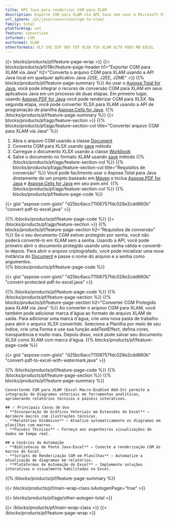 ```yaml
---
title: API Java para renderizar CGM para XLAM
description: Exporte CGM para XLAM via API Java sem usar o Microsoft Excel ou Adobe Reader
url_ignore: /pt/java/conversion/cgm-to-xlam/
family: total
platformtag: net
feature: conversion
informat: CGM
outformat: XLAM
otherformats: XLT SXC DIF ODS TXT XLSB TSV XLAM XLTX FODS MD EXCEL
---
```

{{< blocks/products/pf/feature-page-wrap >}}
{{< blocks/products/pf/i18n/feature-page-header h1="Exportar CGM para XLAM via Java" h2="Converta o arquivo CGM para XLAM usando a API Java local em qualquer aplicativo Java J2SE, J2EE, J2ME" >}}
{{% blocks/products/pf/feature-page-summary %}}
Ao usar o [Aspose.Total for Java](https://products.aspose.com/total/java/), você pode integrar o recurso de conversão CGM para XLAM em seus aplicativos Java em um processo de duas etapas. Em primeiro lugar, usando [Aspose.PDF for Java](https://products.aspose.com/pdf/java/) você pode renderizar CGM para XLSX. Na segunda etapa, você pode converter XLSX para XLAM usando a API de programação de planilha [Aspose.Cells for Java](https://products.aspose.com/cells/java/).
{{% /blocks/products/pf/feature-page-summary  %}}
{{< blocks/products/pf/agp/feature-section >}}
{{% blocks/products/pf/agp/feature-section-col title="Converter arquivo CGM para XLAM via Java" %}}
1. Abra o arquivo CGM usando a classe [Document](https://reference.aspose.com/pdf/java/com.aspose.pdf/Document)
2. Converta CGM para XLSX usando [save](https://reference.aspose.com/pdf/java/com.aspose.pdf/Document#save-java.lang.String-com.aspose.pdf.SaveOptions- ) método
3. Carregue o documento XLSX usando a classe [Workbook](https://reference.aspose.com/cells/java/com.aspose.cells/Workbook)
4. Salve o documento no formato XLAM usando [save](https://reference.aspose.com/cells/java/com.aspose.cells/workbook#save(java.lang.String,%20com.aspose.cells.SaveOptions)) método
{{% /blocks/products/pf/agp/feature-section-col %}}
{{% blocks/products/pf/agp/feature-section-col title="Requisitos de conversão" %}}
Você pode facilmente usar o Aspose.Total para Java diretamente de um projeto baseado em [Maven](https://releases.aspose.com/total/java/) e inclua [Aspose.PDF for Java](https://docs.aspose.com/pdf/java/installation/) e [Aspose.Cells for Java](https://docs.aspose.com/cells/java/installation/) em seu pom.xml.
{{% /blocks/products/pf/agp/feature-section-col %}}
{{% blocks/products/pf/feature-page-code %}}

{{< gist "aspose-com-gists" "d25bc6acc71106757fdc028e2cdd660b" "convert-pdf-to-excel.java" >}}


{{% /blocks/products/pf/feature-page-code %}}
{{< /blocks/products/pf/agp/feature-section >}}
{{% blocks/products/pf/feature-page-section  h2="Requisitos de conversão" %}}
Se o seu documento CGM estiver protegido por senha, você não poderá convertê-lo em XLAM sem a senha. Usando a API, você pode primeiro abrir o documento protegido usando uma senha válida e convertê-lo depois. Para abrir o arquivo criptografado, você pode inicializar uma nova instância do [Document](https://reference.aspose.com/pdf/java/com.aspose.pdf/Document#Document-java.lang.String-java.lang.String-) e passe o nome do arquivo e a senha como argumentos.  
{{% blocks/products/pf/feature-page-code %}}

{{< gist "aspose-com-gists" "d25bc6acc71106757fdc028e2cdd660b" "convert-protected-pdf-to-excel.java" >}}

{{% /blocks/products/pf/feature-page-code  %}}
{{% /blocks/products/pf/feature-page-section %}}
{{% blocks/products/pf/feature-page-section  h2="Converter CGM Protegido para XLAM via Java" %}}
Ao converter o arquivo CGM para XLAM, você também pode adicionar marca d'água ao formato de arquivo XLAM de saída. Para adicionar uma marca d'água, crie uma nova pasta de trabalho para abrir o arquivo XLSX convertido. Selecione a Planilha por meio de seu índice, crie uma Forma e use sua função addTextEffect, defina cores, transparência e muito mais. Depois disso, você pode salvar seu documento XLSX como XLAM com marca d'água. 
{{% blocks/products/pf/feature-page-code %}}

{{< gist "aspose-com-gists" "d25bc6acc71106757fdc028e2cdd660b" "convert-pdf-to-excel-with-watermark.java" >}}

{{% /blocks/products/pf/feature-page-code  %}}
{{% /blocks/products/pf/feature-page-section %}}
{{% blocks/products/pf/feature-page-summary %}}
```
Convertendo CGM para XLAM (Excel Macro-Enabled Add-In) permite a integração de diagramas vetoriais em ferramentas analíticas, aprimorando relatórios técnicos e painéis interativos.

## ✅ Principais Casos de Uso
- **Incorporação de Gráficos Vetoriais em Extensões do Excel** – Aprimore macros com ilustrações técnicas.
- **Relatórios Dinâmicos** – Atualize automaticamente os diagramas em planilhas com macros.
- **Painéis Técnicos** – Forneça aos engenheiros visualizações de dados em tempo real.

## ⚙️ Cenários de Automação
- **Bibliotecas de Ponte Java-Excel** – Conecte a renderização CGM às macros do Excel.
- **Scripts de Renderização CGM em Planilhas** – Automatize a atualização de diagramas em relatórios.
- **Plataformas de Automação do Excel** – Implemente soluções interativas e visualmente habilitadas no Excel.
```
{{% /blocks/products/pf/feature-page-summary %}}
{{< blocks/products/pf/main-wrap-class isAutogenPage="true" >}}

{{< blocks/products/pf/agp/other-autogen-total >}}

{{< /blocks/products/pf/main-wrap-class >}}
{{< /blocks/products/pf/feature-page-wrap >}}